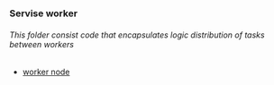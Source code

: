 ### Servise worker

###### This folder consist code that encapsulates logic distribution of tasks between workers

- [worker node](Valavanca/benchmark/tree/master/worker-node/info.md)
